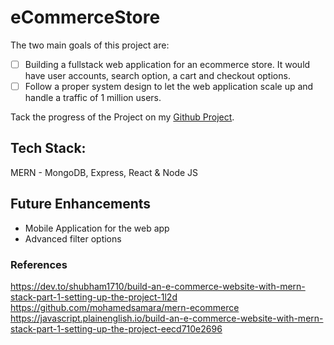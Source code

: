 # eCommerceStore
The two main goals of this project are:
- [ ] Building a fullstack web application for an ecommerce store. It would have user accounts, search option, a cart and checkout options.
- [ ] Follow a proper system design to let the web application scale up and handle a traffic of 1 million users.

Tack the progress of the Project on my [Github Project](https://github.com/users/ckvignesh/projects/6).

## Tech Stack:

MERN - MongoDB, Express, React & Node JS

## Future Enhancements

- Mobile Application for the web app
- Advanced filter options
  
### References

https://dev.to/shubham1710/build-an-e-commerce-website-with-mern-stack-part-1-setting-up-the-project-1l2d
https://github.com/mohamedsamara/mern-ecommerce
https://javascript.plainenglish.io/build-an-e-commerce-website-with-mern-stack-part-1-setting-up-the-project-eecd710e2696
